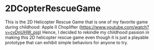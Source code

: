 # 2DCopterRescueGame
 This is the 2D Helicopter Rescue Game that is one of my favorite game during childhood: Apple II Choplifter (https://www.youtube.com/watch?v=cvDnUHW_pjg)   Hence, I decided to rekindle my childhood passion in making this 2D helicopter rescue game even though it is just a playable prototype that can exhibit simple behaviors for anyone to try.
